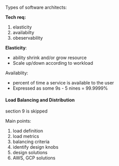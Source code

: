 Types of software architects:

**Tech req:**
1. elasticity
2. availabilty
3. obeservability


**Elasticity**:
- ability shrink and/or grow resource
- Scale up/down according to workload

Availablity:
- percent of time a service is available to the user
- Expressed as some 9s - 5 nines = 99.9999%

#### Load Balancing and Distribution
section 9 is skipped

Main points:
1. load definition
2. load metrics
3. balancing criteria
4. identify design knobs
5. design solutions
6. AWS, GCP solutions


